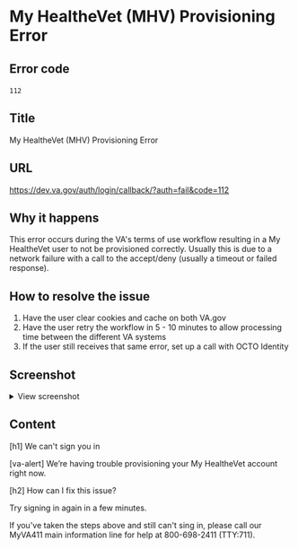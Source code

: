 # My HealtheVet (MHV) Provisioning Error

## Error code
`112`

## Title
My HealtheVet (MHV) Provisioning Error

## URL
https://dev.va.gov/auth/login/callback/?auth=fail&code=112

## Why it happens
This error occurs during the VA's terms of use workflow resulting in a My HealtheVet user to not be provisioned correctly. Usually this is due to a network failure with a call to the accept/deny (usually a timeout or failed response).

## How to resolve the issue

1. Have the user clear cookies and cache on both VA.gov
2. Have the user retry the workflow in 5 - 10 minutes to allow processing time between the different VA systems
3. If the user still receives that same error, set up a call with OCTO Identity

## Screenshot
<details>
  <summary>View screenshot</summary>
  <img src="./screenshots/112.png" />
</details>

## Content

[h1] We can't sign you in

[va-alert]
We’re having trouble provisioning your My HealtheVet account right now.

[h2] How can I fix this issue?

Try signing in again in a few minutes.

If you've taken the steps above and still can't sing in, please call our MyVA411 main information line for help at 800-698-2411 (TTY:711).
